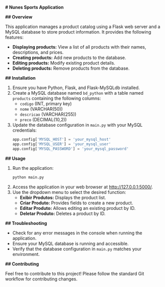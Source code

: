  **# Nunes Sports Application**

**## Overview**

This application manages a product catalog using a Flask web server and a MySQL database to store product information. It provides the following features:

* **Displaying products:** View a list of all products with their names, descriptions, and prices.
* **Creating products:** Add new products to the database.
* **Editing products:** Modify existing product details.
* **Deleting products:** Remove products from the database.

**## Installation**

1. Ensure you have Python, Flask, and Flask-MySQLdb installed.
2. Create a MySQL database named `bd_python` with a table named `products` containing the following columns:
   * `codigo` (INT, primary key)
   * `nome` (VARCHAR(50))
   * `descricao` (VARCHAR(255))
   * `preco` (DECIMAL(10,2))
3. Update the database configuration in `main.py` with your MySQL credentials:
   ```python
   app.config['MYSQL_HOST'] = 'your_mysql_host'
   app.config['MYSQL_USER'] = 'your_mysql_user'
   app.config['MYSQL_PASSWORD'] = 'your_mysql_password'
   ```

**## Usage**

1. Run the application: 
   ```bash
   python main.py
   ```
2. Access the application in your web browser at http://127.0.0.1:5000/.
3. Use the dropdown menu to select the desired function:
   * **Exibir Produtos:** Displays the product list.
   * **Criar Produto:** Provides fields to create a new product.
   * **Editar Produto:** Allows editing an existing product by ID.
   * **Deletar Produto:** Deletes a product by ID.

**## Troubleshooting**

* Check for any error messages in the console when running the application.
* Ensure your MySQL database is running and accessible.
* Verify that the database configuration in `main.py` matches your environment.

**## Contributing**

Feel free to contribute to this project! Please follow the standard Git workflow for contributing changes.
